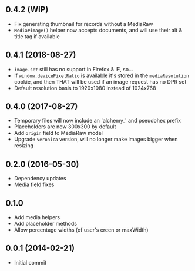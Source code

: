 ## 0.4.2 (WIP)

* Fix generating thumbnail for records without a MediaRaw
* `Media#image()` helper now accepts documents, and will use their alt & title tag if available

## 0.4.1 (2018-08-27)

* `image-set` still has no support in Firefox & IE, so...
* If `window.devicePixelRatio` is available it's stored in the `mediaResolution` cookie, and then THAT will be used if an image request has no DPR set
* Default resolution basis to 1920x1080 instead of 1024x768

## 0.4.0 (2017-08-27)

* Temporary files will now include an 'alchemy_' and pseudohex prefix
* Placeholders are now 300x300 by default
* Add `origin` field to MediaRaw model
* Upgrade `veronica` version, will no longer make images bigger when resizing

## 0.2.0 (2016-05-30)

* Dependency updates
* Media field fixes

## 0.1.0

* Add media helpers
* Add placeholder methods
* Allow percentage widths (of user's creen or maxWidth)

## 0.0.1 (2014-02-21)

* Initial commit